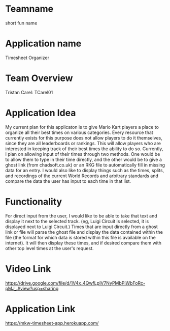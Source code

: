 # Teamname
short fun name

# Application name
Timesheet Organizer

# Team Overview
Tristan Carel: TCarel01

# Application Idea
My current plan for this applicaton is to give Mario Kart players a place to organize all their best times on various categories. 
Every resource that currently exists for this purpose does not allow players to do it themselves, since they are all leaderboards or rankings.
This will allow players who are interested in keeping track of their best times the ability to do so. Currently, I plan on allowing input of their times
through two methods. One would be to allow them to type in their time directly, and the other would be to give a ghost link (from chadsoft.co.uk) or an RKG file to automatically
fill in missing data for an entry.
I would also like to display things such as the times, splits, and recordings of the current World Records and arbitrary standards and compare the data the user has input to each time in that list. 


# Functionality
For direct input from the user, I would like to be able to take that text and display it next to the selected track. (eg, Luigi Circuit is selected, it is displayed next to Luigi Circuit.) Times that are input directly from a ghost link or file will parse the ghost file and display the data contained within the file (the format for which data is stored within this file is available on the internet). It will then display these times, and if desired compare them with other top level times at the user's request. 

# Video Link
https://drive.google.com/file/d/1V4x_4QwfLpIV7NyPMbPiWbFoRc-pMJ_J/view?usp=sharing

# Application Link
https://mkw-timesheet-app.herokuapp.com/